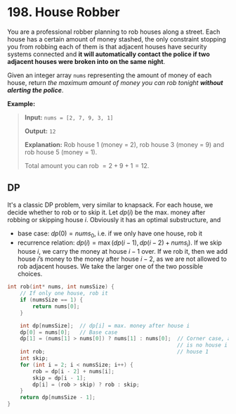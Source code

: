 # 198. House Robber

You are a professional robber planning to rob houses along a street. Each house has a certain amount of money stashed, the only constraint stopping you from robbing each of them is that adjacent houses have security systems connected and **it will automatically contact the police if two adjacent houses were broken into on the same night**.

Given an integer array `nums` representing the amount of money of each house, return *the maximum amount of money you can rob tonight __without alerting the police__*.

 
**Example:**

> **Input:** `nums = [2, 7, 9, 3, 1]`
> 
> **Output:** `12`
> 
> **Explanation:** Rob house $1$ (money = $2$), rob house $3$ (money = $9$) and rob house $5$ (money = $1$).
>
> Total amount you can rob $= 2 + 9 + 1 = 12$.


## DP

It's a classic DP problem, very similar to knapsack. For each house, we decide whether to rob or to skip it. Let $dp(i)$ be the max. money after robbing or skipping house $i$. Obviously it has an optimal substructure, and

* base case: $dp(0) = nums_0$, i.e. if we only have one house, rob it
* recurrence relation: $dp(i) = \max(dp(i - 1), dp(i - 2) + nums_i)$. If we skip house $i$, we carry the money at house $i - 1$ over. If we rob it, then we add house $i$’s money to the money after house $i - 2$, as we are not allowed to rob adjacent houses. We take the larger one of the two possible choices.

```c
int rob(int* nums, int numsSize) {
    // If only one house, rob it
    if (numsSize == 1) {
        return nums[0];
    }

    int dp[numsSize];  // dp[i] = max. money after house i
    dp[0] = nums[0];   // Base case
    dp[1] = (nums[1] > nums[0]) ? nums[1] : nums[0];  // Corner case, as there
                                                      // is no house i - 2 for
    int rob;                                          // house 1 
    int skip;
    for (int i = 2; i < numsSize; i++) {
        rob = dp[i - 2] + nums[i];
        skip = dp[i - 1];
        dp[i] = (rob > skip) ? rob : skip;
    }
    return dp[numsSize - 1];
}
```
